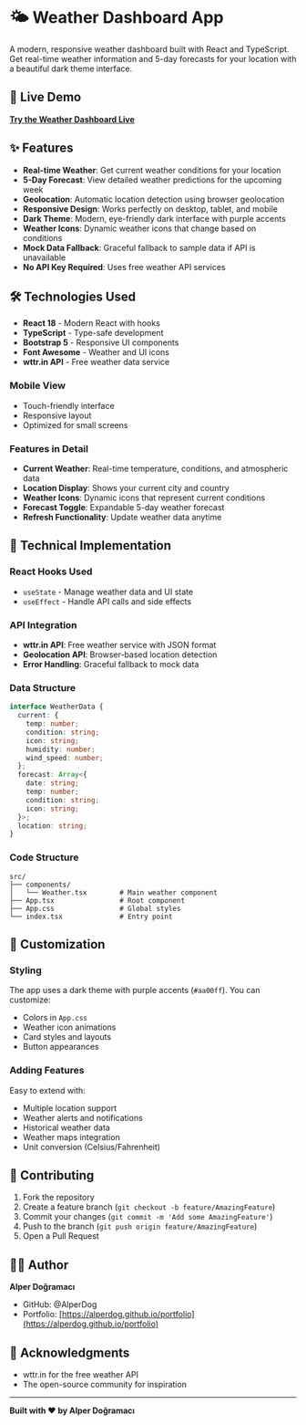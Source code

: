 # 🌤️ Weather Dashboard App

A modern, responsive weather dashboard built with React and TypeScript. Get real-time weather information and 5-day forecasts for your location with a beautiful dark theme interface.

## 🚀 Live Demo

**[Try the Weather Dashboard Live](https://AlperDog.github.io/weather-dashboard-app)**

## ✨ Features

- **Real-time Weather**: Get current weather conditions for your location
- **5-Day Forecast**: View detailed weather predictions for the upcoming week
- **Geolocation**: Automatic location detection using browser geolocation
- **Responsive Design**: Works perfectly on desktop, tablet, and mobile
- **Dark Theme**: Modern, eye-friendly dark interface with purple accents
- **Weather Icons**: Dynamic weather icons that change based on conditions
- **Mock Data Fallback**: Graceful fallback to sample data if API is unavailable
- **No API Key Required**: Uses free weather API services

## 🛠️ Technologies Used

- **React 18** - Modern React with hooks
- **TypeScript** - Type-safe development
- **Bootstrap 5** - Responsive UI components
- **Font Awesome** - Weather and UI icons
- **wttr.in API** - Free weather data service

### Mobile View

- Touch-friendly interface
- Responsive layout
- Optimized for small screens

### Features in Detail

- **Current Weather**: Real-time temperature, conditions, and atmospheric data
- **Location Display**: Shows your current city and country
- **Weather Icons**: Dynamic icons that represent current conditions
- **Forecast Toggle**: Expandable 5-day weather forecast
- **Refresh Functionality**: Update weather data anytime

## 🔧 Technical Implementation

### React Hooks Used

- `useState` - Manage weather data and UI state
- `useEffect` - Handle API calls and side effects

### API Integration

- **wttr.in API**: Free weather service with JSON format
- **Geolocation API**: Browser-based location detection
- **Error Handling**: Graceful fallback to mock data

### Data Structure

```typescript
interface WeatherData {
  current: {
    temp: number;
    condition: string;
    icon: string;
    humidity: number;
    wind_speed: number;
  };
  forecast: Array<{
    date: string;
    temp: number;
    condition: string;
    icon: string;
  }>;
  location: string;
}
```

### Code Structure

```
src/
├── components/
│   └── Weather.tsx        # Main weather component
├── App.tsx                # Root component
├── App.css                # Global styles
└── index.tsx              # Entry point
```

## 🎨 Customization

### Styling

The app uses a dark theme with purple accents (`#aa00ff`). You can customize:

- Colors in `App.css`
- Weather icon animations
- Card styles and layouts
- Button appearances

### Adding Features

Easy to extend with:

- Multiple location support
- Weather alerts and notifications
- Historical weather data
- Weather maps integration
- Unit conversion (Celsius/Fahrenheit)

## 🤝 Contributing

1. Fork the repository
2. Create a feature branch (`git checkout -b feature/AmazingFeature`)
3. Commit your changes (`git commit -m 'Add some AmazingFeature'`)
4. Push to the branch (`git push origin feature/AmazingFeature`)
5. Open a Pull Request

## 👨‍💻 Author

**Alper Doğramacı**

- GitHub: @AlperDog
- Portfolio: [https://alperdog.github.io/portfolio](https://alperdog.github.io/portfolio)

## 🙏 Acknowledgments

- wttr.in for the free weather API
- The open-source community for inspiration

---

**Built with ❤️ by Alper Doğramacı**
